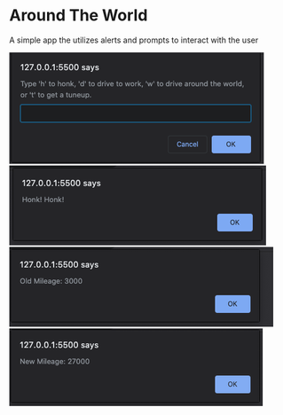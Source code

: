 # Around The World

A simple app the utilizes alerts and prompts to interact with the user

<img src = "../../images/Screen Shot 2020-07-05 at 8.28.58 PM.png">
<img src = "../../images/Screen Shot 2020-07-05 at 8.29.11 PM.png">
<img src = "../../images/Screen Shot 2020-07-05 at 8.29.23 PM.png">
<img src = "../../images/Screen Shot 2020-07-05 at 8.29.31 PM.png">